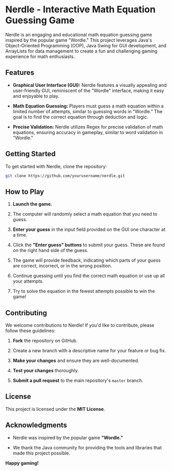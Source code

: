 # Nerdle - Interactive Math Equation Guessing Game

Nerdle is an engaging and educational math equation guessing game inspired by the popular game "Wordle." This project leverages Java's Object-Oriented Programming (OOP), Java Swing for GUI development, and ArrayLists for data management to create a fun and challenging gaming experience for math enthusiasts.

## Features

- **Graphical User Interface (GUI):** Nerdle features a visually appealing and user-friendly GUI, reminiscent of the "Wordle" interface, making it easy and enjoyable to play.

- **Math Equation Guessing:** Players must guess a math equation within a limited number of attempts, similar to guessing words in "Wordle." The goal is to find the correct equation through deduction and logic.

- **Precise Validation:** Nerdle utilizes Regex for precise validation of math equations, ensuring accuracy in gameplay, similar to word validation in "Wordle."

## Getting Started

To get started with Nerdle, clone the repository:

   ```bash
   git clone https://github.com/yourusername/nerdle.git
   ```

## How to Play

1. **Launch the game.**

2. The computer will randomly select a math equation that you need to guess.

3. **Enter your guess** in the input field provided on the GUI one character at a time.

4. Click the **"Enter guess" buttons** to submit your guess. These are found on the right hand side of the guess.

5. The game will provide feedback, indicating which parts of your guess are correct, incorrect, or in the wrong position.

6. Continue guessing until you find the correct math equation or use up all your attempts.

7. Try to solve the equation in the fewest attempts possible to win the game!

## Contributing

We welcome contributions to Nerdle! If you'd like to contribute, please follow these guidelines:

1. **Fork** the repository on GitHub.

2. Create a new branch with a descriptive name for your feature or bug fix.

3. **Make your changes** and ensure they are well-documented.

4. **Test your changes** thoroughly.

5. **Submit a pull request** to the main repository's `master` branch.

## License

This project is licensed under the **MIT License**.

## Acknowledgments

- Nerdle was inspired by the popular game **"Wordle."**

- We thank the Java community for providing the tools and libraries that made this project possible.

**Happy gaming!**

   
